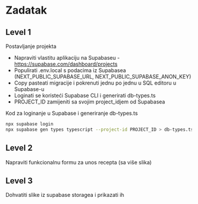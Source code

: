 # Zadatak

## Level 1

Postavljanje projekta

- Napraviti vlastitu aplikaciju na Supabaseu - <https://supabase.com/dashboard/projects>
- Populirati .env.local s podacima iz Supabasea (NEXT_PUBLIC_SUPABASE_URL, NEXT_PUBLIC_SUPABASE_ANON_KEY)
- Copy pasteati migracije i pokrenuti jednu po jednu u SQL editoru u Supabase-u
- Loginati se koristeći Supabase CLI i generirati db-types.ts
- PROJECT_ID zamijeniti sa svojim project_idjem od Supabasea

Kod za loginanje u Supabase i generiranje db-types.ts

```bash
npx supabase login
npx supabase gen types typescript --project-id PROJECT_ID > db-types.ts
```

## Level 2

Napraviti funkcionalnu formu za unos recepta (sa više slika)

## Level 3

Dohvatiti slike iz supabase storagea i prikazati ih
